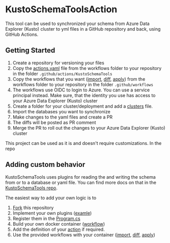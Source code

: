 # KustoSchemaToolsAction

This tool can be used to synchronized your schema from Azure Data Explorer (Kusto) cluster to yml files in a GitHub repository and back, using GitHub Actions.

## Getting Started

1. Create a repository for versioning your files
1. Copy the [actions.yaml](workflows/action.yaml) file from the workflows folder to your repository in the folder `.github/actions/KustoSchemaTools`
1. Copy the workflows that you want ([import](workflows/import.yml), [diff](workflows/diff.yml), [apply](workflows/apply.yml)) from the workflows folder to your repository in the folder `.github/workflows`
1. The workflows use OIDC to login to Azure. You can use a service principal instead. Make sure, that the identity you use has access to your Azure Data Explorer (Kusto) cluster
1. Create a folder for your cluster/deployment and add a [clusters](schema/clusters.yml) file.
1. Import the databases you want to synchronize
1. Make changes to the yaml files and create a PR
1. The diffs will be posted as PR comment
1. Merge the PR to roll out the changes to your Azure Data Explorer (Kusto) cluster

This project can be used as it is and doesn't require customizations. In the repo 

## Adding custom behavior

KustoSchemaTools uses plugins for reading the and writing the schema from or to a database or yaml file. You can find more docs on that in the [KustoSchemaTools repo](https://github.com/github/KustoSchemaTools). 

The easiest way to add your own logic is to 
1. [Fork](fork) this repository 
1. Implement your own plugins ([examle](plugins/TableGroupPlugin.cs))
1. Register them in the [Program.cs](https://github.com/github/KustoSchemaToolsAction/blob/main/KustoSchemaCLI/Program.cs#L15)
1. Build your own docker container ([workflow](.github/workflows/publish_image.yml))
1. Add the definition of your [action](action/action.yaml) if required.
1. Use the provided workflows with your container ([import](workflows/import.yml), [diff](workflows/diff.yml), [apply](workflows/apply.yml))